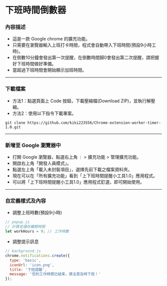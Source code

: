 # 下班時間倒數器
### 內容描述
- 這是一款 Google chrome 的擴充功能。
- 只需要在瀏覽器輸入上班打卡時間，程式會自動帶入下班時間(預設9小時工時)。
- 在倒數10分鐘會發出第一次提醒，在倒數時間歸0會發出第二次提醒，請把握好下班時間做好準備。
- 當超過下班時間會開始顯示加班時間。

---

### 下載檔案
- 方法1：點選頁面上 Code 按鈕，下載壓縮檔(Download ZIP)，並執行解壓縮。
- 方法2：使用以下指令下載專案。
```
git clone https://github.com/kiki223556/Chrome-extension-worker-timer-1.0.git
```

---

### 新增至 Google 瀏覽器中
- 打開 Google 瀏覽器，點選右上角 ```⋮``` > 擴充功能 > 管理擴充功能。
- 開啟右上角「開發人員模式」。
- 點選左上角「載入未封裝項目」，選擇先前下載之檔案資料夾。
- 現在可以在「所有擴充功能」看到「上下班時間提醒小工具1.0」應用程式。
- 可以將「上下班時間提醒小工具1.0」應用程式釘選，即可開始使用。

---

### 自定義樣式及內容
- 調整上班時數(預設9小時)
```javaScript
// popup.js
// 計算並儲存離開時間
let workHours = 9; // 工作時數
```
- 調整提示訊息
```javaScript
// background.js
chrome.notifications.create({
  type: 'basic',
  iconUrl: 'icon.png',
  title: '下班提醒',
  message: '您的工作時間已結束，請注意及時下班！'
});
```
